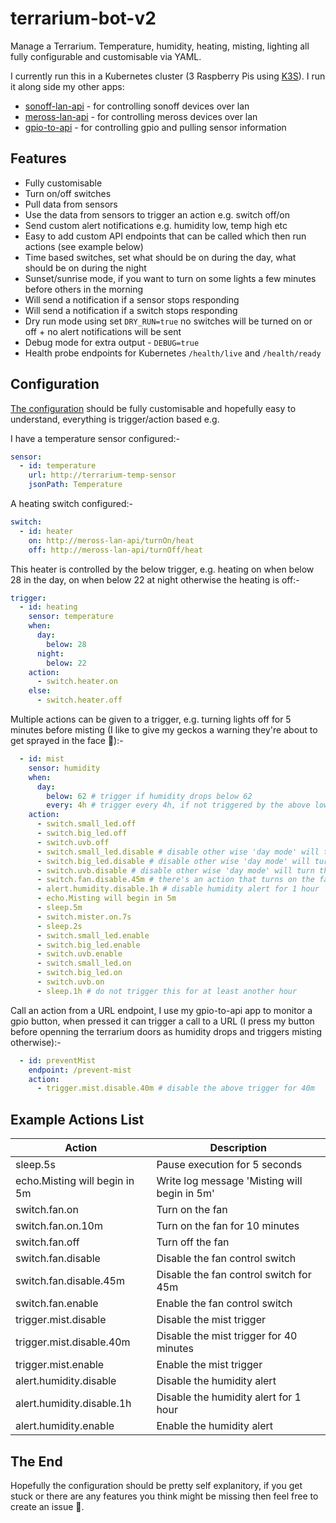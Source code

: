# terrarium-bot-v2
Manage a Terrarium. Temperature, humidity, heating, misting, lighting all fully configurable and customisable via YAML.  
  
I currently run this in a Kubernetes cluster (3 Raspberry Pis using [K3S](https://k3s.io/)). I run it along side my other apps:
- [sonoff-lan-api](https://github.com/alec-pinson/sonoff-lan-api) - for controlling sonoff devices over lan
- [meross-lan-api](https://github.com/alec-pinson/meross-lan-api) - for controlling meross devices over lan
- [gpio-to-api](https://github.com/alec-pinson/gpio-to-api) - for controlling gpio and pulling sensor information

## Features
- Fully customisable
- Turn on/off switches
- Pull data from sensors
- Use the data from sensors to trigger an action e.g. switch off/on 
- Send custom alert notifications e.g. humidity low, temp high etc
- Easy to add custom API endpoints that can be called which then run actions (see example below)
- Time based switches, set what should be on during the day, what should be on during the night
- Sunset/sunrise mode, if you want to turn on some lights a few minutes before others in the morning
- Will send a notification if a sensor stops responding
- Will send a notification if a switch stops responding
- Dry run mode using set `DRY_RUN=true` no switches will be turned on or off + no alert notifications will be sent
- Debug mode for extra output - `DEBUG=true`
- Health probe endpoints for Kubernetes `/health/live` and `/health/ready`

## Configuration

[The configuration](cmd/terrarium-bot-v2/configuration.yaml) should be fully customisable and hopefully easy to understand, everything is trigger/action based e.g.

I have a temperature sensor configured:-
```yaml
sensor:
  - id: temperature
    url: http://terrarium-temp-sensor
    jsonPath: Temperature
```
A heating switch configured:-
```yaml
switch:
  - id: heater
    on: http://meross-lan-api/turnOn/heat
    off: http://meross-lan-api/turnOff/heat
```
This heater is controlled by the below trigger, e.g. heating on when below 28 in the day, on when below 22 at night otherwise the heating is off:-
```yaml
trigger:
  - id: heating
    sensor: temperature
    when:
      day:
        below: 28
      night:
        below: 22
    action:
      - switch.heater.on
    else:
      - switch.heater.off
```

Multiple actions can be given to a trigger, e.g. turning lights off for 5 minutes before misting (I like to give my geckos a warning they're about to get sprayed in the face :slightly_smiling_face:):-
```yaml
  - id: mist
    sensor: humidity
    when:
      day:
        below: 62 # trigger if humidity drops below 62
        every: 4h # trigger every 4h, if not triggered by the above low humidity (just in case they want a drink!)
    action:
      - switch.small_led.off
      - switch.big_led.off
      - switch.uvb.off
      - switch.small_led.disable # disable other wise 'day mode' will turn these back on
      - switch.big_led.disable # disable other wise 'day mode' will turn these back on
      - switch.uvb.disable # disable other wise 'day mode' will turn these back on
      - switch.fan.disable.45m # there's an action that turns on the fan if humidity is high and it's about to be
      - alert.humidity.disable.1h # disable humidity alert for 1 hour
      - echo.Misting will begin in 5m
      - sleep.5m
      - switch.mister.on.7s
      - sleep.2s
      - switch.small_led.enable
      - switch.big_led.enable
      - switch.uvb.enable
      - switch.small_led.on
      - switch.big_led.on
      - switch.uvb.on
      - sleep.1h # do not trigger this for at least another hour
```

Call an action from a URL endpoint, I use my gpio-to-api app to monitor a gpio button, when pressed it can trigger a call to a URL (I press my button before openning the terrarium doors as humidity drops and triggers misting otherwise):-
```yaml
  - id: preventMist
    endpoint: /prevent-mist
    action:
      - trigger.mist.disable.40m # disable the above trigger for 40m
```

## Example Actions List
| Action                        | Description                                  |
|-------------------------------|----------------------------------------------|
| sleep.5s                      | Pause execution for 5 seconds                |
| echo.Misting will begin in 5m | Write log message 'Misting will begin in 5m' |
| switch.fan.on                 | Turn on the fan                              |
| switch.fan.on.10m             | Turn on the fan for 10 minutes               |
| switch.fan.off                | Turn off the fan                             |
| switch.fan.disable            | Disable the fan control switch               |
| switch.fan.disable.45m        | Disable the fan control switch for 45m       |
| switch.fan.enable             | Enable the fan control switch                |
| trigger.mist.disable          | Disable the mist trigger                     |
| trigger.mist.disable.40m      | Disable the mist trigger for 40 minutes      |
| trigger.mist.enable           | Enable the mist trigger                      |
| alert.humidity.disable        | Disable the humidity alert                   |
| alert.humidity.disable.1h     | Disable the humidity alert for 1 hour        |
| alert.humidity.enable         | Enable the humidity alert                    |

## The End
Hopefully the configuration should be pretty self explanitory, if you get stuck or there are any features you think might be missing then feel free to create an issue :slightly_smiling_face:.
